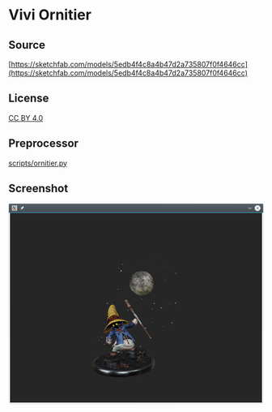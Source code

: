 # Vivi Ornitier

## Source

[https://sketchfab.com/models/5edb4f4c8a4b47d2a735807f0f4646cc](https://sketchfab.com/models/5edb4f4c8a4b47d2a735807f0f4646cc)

## License

[CC BY 4.0](https://creativecommons.org/licenses/by/4.0/)

## Preprocessor

[scripts/ornitier.py](../../scripts/ornitier.py)

## Screenshot

![Screenshot](screenshot.png)
